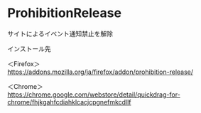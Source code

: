 # ProhibitionRelease
サイトによるイベント通知禁止を解除

インストール先

＜Firefox＞  
https://addons.mozilla.org/ja/firefox/addon/prohibition-release/


＜Chrome＞  
https://chrome.google.com/webstore/detail/quickdrag-for-chrome/fhjkgahfcdiahklcacjcpgnefmkcdllf
